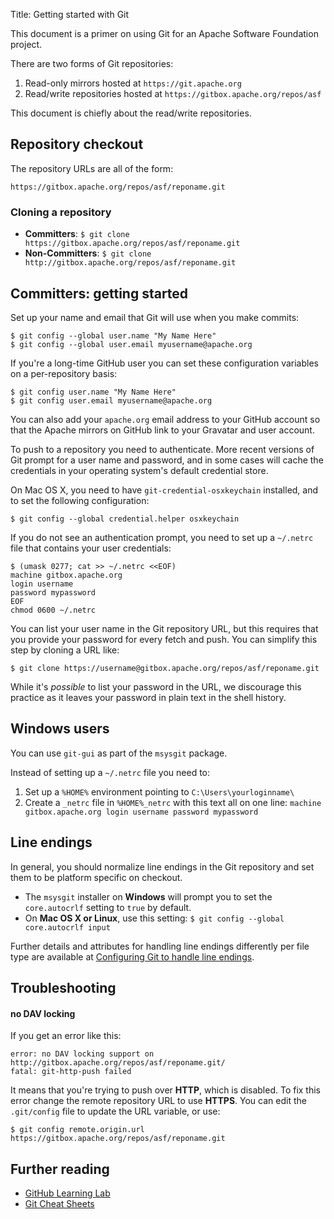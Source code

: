 Title: Getting started with Git

This document is a primer on using Git for an Apache Software Foundation project. 

There are two forms of Git repositories:

1. Read-only mirrors hosted at `https://git.apache.org`
2. Read/write repositories hosted at `https://gitbox.apache.org/repos/asf`

This document is chiefly about the read/write repositories.

## Repository checkout ##

The repository URLs are all of the form:

```
https://gitbox.apache.org/repos/asf/reponame.git
```

### Cloning a repository ###

  - **Committers**: `$ git clone https://gitbox.apache.org/repos/asf/reponame.git`
  - **Non-Committers**: `$ git clone http://gitbox.apache.org/repos/asf/reponame.git`

## Committers: getting started ##

Set up your name and email that Git will use when you make commits:

```
$ git config --global user.name "My Name Here"
$ git config --global user.email myusername@apache.org
```

If you're a long-time GitHub user you can set these configuration variables on a per-repository basis:

```
$ git config user.name "My Name Here"
$ git config user.email myusername@apache.org
```

You can also add your `apache.org` email address to your GitHub account so that the Apache mirrors on GitHub link to your Gravatar and user account.

To push to a repository you need to authenticate. More recent versions of Git prompt for a user name and password, and in some cases will cache the credentials in your operating system's default credential store.

On Mac OS X, you need to have `git-credential-osxkeychain` installed, and to set the following configuration:

```
$ git config --global credential.helper osxkeychain
```

If you do not see an authentication prompt, you need to set up a `~/.netrc` file that contains your user credentials:

```
$ (umask 0277; cat >> ~/.netrc <<EOF)
machine gitbox.apache.org
login username
password mypassword
EOF
chmod 0600 ~/.netrc
```

You can list your user name in the Git repository URL, but this requires that you provide your password for every fetch and push. You can simplify this step by cloning a URL like:

```
$ git clone https://username@gitbox.apache.org/repos/asf/reponame.git
```

While it's _possible_ to list your password in the URL, we discourage this practice as it leaves your password in plain text in the shell history.

## Windows users ##

You can use `git-gui` as part of the `msysgit` package.

Instead of setting up a `~/.netrc` file you need to:

1. Set up a `%HOME%` environment pointing to `C:\Users\yourloginname\`
1. Create a `_netrc` file in `%HOME%_netrc` with this text all on one line: `machine gitbox.apache.org login username password mypassword`

## Line endings ##

In general, you should normalize line endings in the Git repository and set them to be platform specific on checkout.

  - The `msysgit` installer on **Windows** will prompt you to set the `core.autocrlf` setting to `true` by default. 
  - On **Mac OS X or Linux**, use this setting: `$ git config --global core.autocrlf input`

Further details and attributes for handling line endings differently per file type are available at <a href="https://help.github.com/en/github/using-git/configuring-git-to-handle-line-endings" target="_blank">Configuring Git to handle line endings</a>.

## Troubleshooting ##

#### no DAV locking ####

If you get an error like this:

```
error: no DAV locking support on http://gitbox.apache.org/repos/asf/reponame.git/
fatal: git-http-push failed
```

It means that you're trying to push over **HTTP**, which is disabled. To fix this error change the remote repository URL to use **HTTPS**. You can edit the `.git/config` file to update the URL variable, or use:

```
$ git config remote.origin.url https://gitbox.apache.org/repos/asf/reponame.git
```

## Further reading ##

  - <a href="https://lab.github.com/" target="_blank">GitHub Learning Lab</a>
  - <a href="https://github.github.com/training-kit/" target="_blank">Git Cheat Sheets</a>
